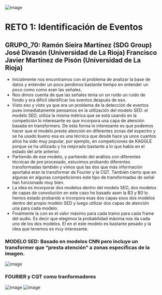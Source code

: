 ![image](https://user-images.githubusercontent.com/116558787/197547402-7aea89ce-1cf8-4156-830a-a0a822622aa3.png)
# RETO 1: Identificación de Eventos
## GRUPO_70: Ramón Sieira Martínez (SDG Group) José Divasón (Universidad de La Rioja) Francisco Javier Martínez de Pisón (Universidad de La Rioja)
 - Inicialmente nos encontramos con el problema de analizar la base de datos y entender un poco perdimos bastante tiempo en entender un poco como como eran las señales.
 - Nos dimos cuenta de que las señales tenía un un ruido un ruido de fondo y era difícil identificar los eventos después de eso.
 - Visto eso y visto ya que era un problema de la detección de eventos pues inmediatamente pensamos en la utilización del modelo SED: el modelo SED, utiliza la misma métrica que se está usando en la competición lo interesante es que incorpora una capa de atención basada en transformers. 
De esta forma lo interesante es que podemos hacer que el modelo preste atención en diferentes zonas del espectro y se ha usado bueno esa es una técnica que desde hace ya unos cuantos años ha sido muy popular, por ejemplo, en competiciones de KAGGLE porque se ha utilizado y ha mejorado bastante a lo que había en el estado del arte anterior.
 - Partiendo de ese modelo, y partiendo del análisis con diferentes técnicas de pre procesado, estuvimos probando diferentes transformadas también y vimos que las dos que más información aportaba eran la transformar de Fourier y la CQT. También cierto que en algunas en algunas competiciones este tipo de transformadas de señal han funcionado muy bien. 
 - La idea es incorporar dos modelos dentro del modelo SED, dos modelos de capas de convolución en este caso he basado asen la B3 y B0 lo hemos estado probando e incorpora esas dos capas esos dos modelos dentro del propio modelo SED y luego utilizar dos capas de atención una para cada modelo. 
 - Finalmente la con es el valor máximo para cada tramo para cada frame del audio. Es decir que elegimos la probabilidad máxima nos da cada uno de los dos modelos. El en el este modelo es bastante pesado y la idea que tenemos es muy interesante.

### MODELO SED: Basado en modelos CNN pero incluye un transformer que “presta atención” a zonas específicas de la imagen. 
![image](https://user-images.githubusercontent.com/116558787/197606751-7ec89915-7ab4-4647-a93d-aa2e12e74f8b.png)

### FOURIER y CQT como tranformadores
![image](https://user-images.githubusercontent.com/116558787/197638943-9946f1f8-eed2-40bb-b9c9-36d5e9136f08.png)
![image](https://user-images.githubusercontent.com/116558787/197638945-ad4ba897-88e7-4c9c-9259-da85a1ea9909.png)

